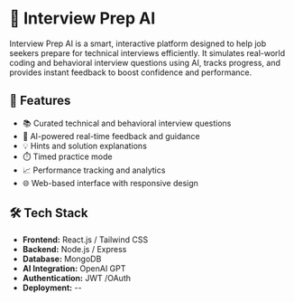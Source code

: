 # 🤖 Interview Prep AI

Interview Prep AI is a smart, interactive platform designed to help job seekers prepare for technical interviews efficiently. It simulates real-world coding and behavioral interview questions using AI, tracks progress, and provides instant feedback to boost confidence and performance.

## 🚀 Features

- 📚 Curated technical and behavioral interview questions
- 🤖 AI-powered real-time feedback and guidance
- 💡 Hints and solution explanations
- ⏱️ Timed practice mode
- 📈 Performance tracking and analytics
- 🌐 Web-based interface with responsive design

## 🛠️ Tech Stack

- **Frontend:** React.js / Tailwind CSS
- **Backend:** Node.js / Express
- **Database:** MongoDB
- **AI Integration:** OpenAI GPT 
- **Authentication:** JWT /OAuth
- **Deployment:** --